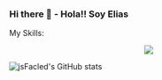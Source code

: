 ### Hi there 👋 - Hola!! Soy Elias
<p>My Skills:<p>
<p align="center">
  <a href="https://skillicons.dev">
    <img src="https://skillicons.dev/icons?i=java,git,kubernetes,docker,aws,gitlab,hibernate,idea,react,bootstrap,ai" />
  </a>
 </p>
 
 ![jsFacled's GitHub stats](https://github-readme-stats.vercel.app/api?username=jsFacled&show_icons=true&theme=radical)



<!--
**jsFacled/jsFacled** is a ✨ _special_ ✨ repository because its `README.md` (this file) appears on your GitHub profile.

Here are some ideas to get you started:

- 🔭 I’m currently working on ...
- 🌱 I’m currently learning ...
- 👯 I’m looking to collaborate on ...
- 🤔 I’m looking for help with ...
- 💬 Ask me about ...
- 📫 How to reach me: ...
- 😄 Pronouns: ...
- ⚡ Fun fact: ...
-->
